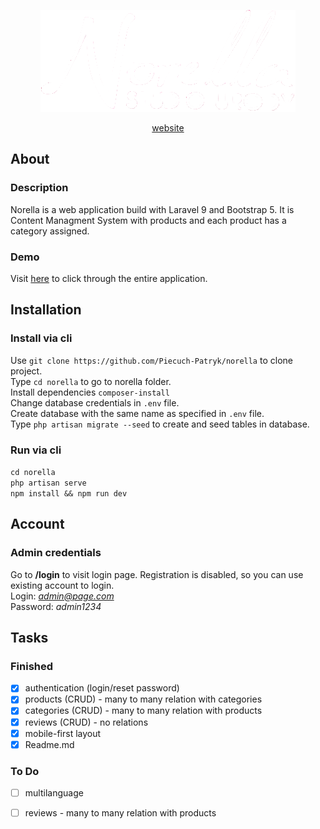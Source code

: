 <p align="center"><a href="https://devpat.online/projects/norella/public" target="_blank"><img src="storage/app/public/assets/logo/norella.png" alt="Norella Logo"></a></p>

<p align="center"><a href="https://devpat.online/projects/norella/public" target="_blank">website</a></p>

## About

### Description

Norella is a web application build with Laravel 9 and Bootstrap 5. It is Content Managment System with products and each product has a category assigned.  

### Demo
Visit <a href="https://devpat.online/projects/norella/public" target="_blank">here</a> to click through the entire application.  

## Installation

### Install via cli

Use `git clone https://github.com/Piecuch-Patryk/norella` to clone project.  
Type `cd norella` to go to norella folder.  
Install dependencies `composer-install`  
Change database credentials in `.env` file.  
Create database with the same name as specified in `.env` file.  
Type `php artisan migrate --seed` to create and seed tables in database.  

### Run via cli

`cd norella`  
`php artisan serve`  
`npm install && npm run dev`  

## Account

### Admin credentials

Go to **/login** to visit login page. Registration is disabled, so you can use existing account to login.  
Login: *admin@page.com*  
Password: *admin1234*  

## Tasks  

### Finished

- [x] authentication (login/reset password)
- [x] products (CRUD) - many to many relation with categories
- [x] categories (CRUD) - many to many relation with products
- [x] reviews (CRUD) - no relations
- [x] mobile-first layout
- [x] Readme.md

### To Do

- [ ] multilanguage  
- [ ] reviews - many to many relation with products  





